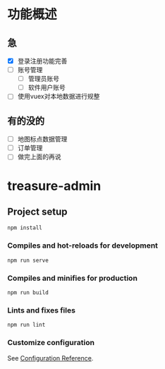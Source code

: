 # 功能概述

## 急
- [X] 登录注册功能完善
- [ ] 账号管理 
  - [ ] 管理员账号
  - [ ] 软件用户账号
- [ ] 使用vuex对本地数据进行规整
## 有的没的
- [ ] 地图标点数据管理
- [ ] 订单管理
- [ ] 做完上面的再说

# treasure-admin

## Project setup
```
npm install
```

### Compiles and hot-reloads for development
```
npm run serve
```

### Compiles and minifies for production
```
npm run build
```

### Lints and fixes files
```
npm run lint
```

### Customize configuration
See [Configuration Reference](https://cli.vuejs.org/config/).
